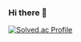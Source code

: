 ### Hi there 👋
[![Solved.ac Profile](http://mazassumnida.wtf/api/v2/generate_badge?boj=yaho166442)](https://solved.ac/yaho166442/)

<!--
**DustBear/DustBear** is a ✨ _special_ ✨ repository because its `README.md` (this file) appears on your GitHub profile.

Here are some ideas to get you started:

- 🔭 I’m currently working on ...
- 🌱 I’m currently learning ...
- 👯 I’m looking to collaborate on ...
- 🤔 I’m looking for help with ...
- 💬 Ask me about ...
- 📫 How to reach me: ...
- 😄 Pronouns: ...
- ⚡ Fun fact: ...
-->
